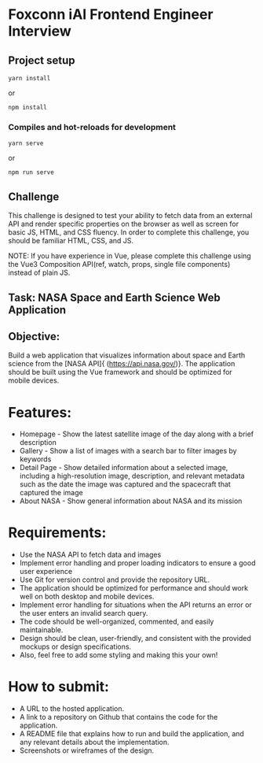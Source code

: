 # Foxconn iAI Frontend Engineer Interview

## Project setup

```
yarn install
```

or

```
npm install
```

### Compiles and hot-reloads for development

```
yarn serve
```

or

```
npm run serve
```

## Challenge

This challenge is designed to test your ability to fetch data from an external API and render specific properties on the browser as well as screen for basic JS, HTML, and CSS fluency. In order to complete this challenge, you should be familiar HTML, CSS, and JS.

NOTE: If you have experience in Vue, please complete this challenge using the Vue3 Composition API(ref, watch, props, single file components) instead of plain JS.

## Task: NASA Space and Earth Science Web Application

## Objective:

Build a web application that visualizes information about space and Earth science from the [NASA API]{ (https://api.nasa.gov/)}. The application should be built using the Vue framework and should be optimized for mobile devices.

# Features:

- Homepage - Show the latest satellite image of the day along with a brief description
- Gallery - Show a list of images with a search bar to filter images by keywords
- Detail Page - Show detailed information about a selected image, including a high-resolution image, description, and relevant metadata such as the date the image was captured and the spacecraft that captured the image
- About NASA - Show general information about NASA and its mission

# Requirements:

- Use the NASA API to fetch data and images
- Implement error handling and proper loading indicators to ensure a good user experience
- Use Git for version control and provide the repository URL.
- The application should be optimized for performance and should work well on both desktop and mobile devices.
- Implement error handling for situations when the API returns an error or the user enters an invalid search query.
- The code should be well-organized, commented, and easily maintainable.
- Design should be clean, user-friendly, and consistent with the provided mockups or design specifications.
- Also, feel free to add some styling and making this your own!

# How to submit:

- A URL to the hosted application.
- A link to a repository on Github that contains the code for the application.
- A README file that explains how to run and build the application, and any relevant details about the implementation.
- Screenshots or wireframes of the design.
